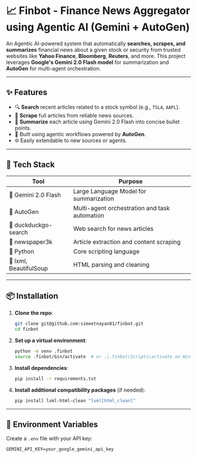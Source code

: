 # 📈 Finbot - Finance News Aggregator using Agentic AI (Gemini + AutoGen)

An Agentic AI-powered system that automatically **searches, scrapes, and summarizes** financial news about a given stock or security from trusted websites like **Yahoo Finance**, **Bloomberg**, **Reuters**, and more. This project leverages **Google's Gemini 2.0 Flash model** for summarization and **AutoGen** for multi-agent orchestration.

---

## ✨ Features

- 🔍 **Search** recent articles related to a stock symbol (e.g., `TSLA`, `AAPL`).
- 📰 **Scrape** full articles from reliable news sources.
- 🧠 **Summarize** each article using Gemini 2.0 Flash into concise bullet points.
- 🤖 Built using agentic workflows powered by **AutoGen**.
- 🌐 Easily extendable to new sources or agents.

---

## 🧠 Tech Stack

| Tool | Purpose |
|------|---------|
| 🧠 Gemini 2.0 Flash | Large Language Model for summarization |
| 🤖 AutoGen | Multi-agent orchestration and task automation |
| 🔎 duckduckgo-search | Web search for news articles |
| 📰 newspaper3k | Article extraction and content scraping |
| 🐍 Python | Core scripting language |
| 🧰 lxml, BeautifulSoup | HTML parsing and cleaning |

---

## 📦 Installation

1. **Clone the repo**:
    ```bash
    git clone git@github.com:simeetnayan81/finbot.git
    cd finbot
    ```

2. **Set up a virtual environment**:
    ```bash
    python -m venv .finbot
    source .finbot/bin/activate  # or .\.finbot\Scripts\activate on Windows
    ```

3. **Install dependencies**:
    ```bash
    pip install -r requirements.txt
    ```

4. **Install additional compatibility packages** (if needed):
    ```bash
    pip install lxml-html-clean "lxml[html_clean]"
    ```

---

## 🔑 Environment Variables

Create a `.env` file with your API key:

```env
GEMINI_API_KEY=your_google_gemini_api_key
